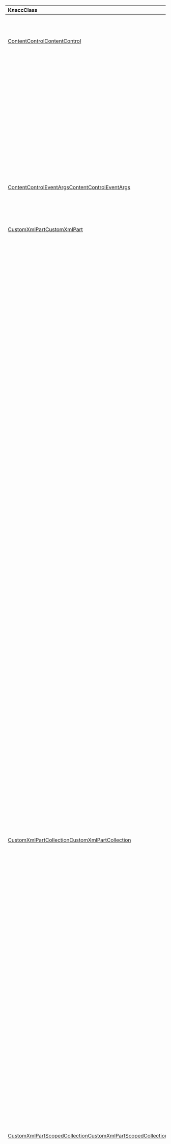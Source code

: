 | <span data-ttu-id="51e5d-101">Класс</span><span class="sxs-lookup"><span data-stu-id="51e5d-101">Class</span></span> | <span data-ttu-id="51e5d-102">Поля</span><span class="sxs-lookup"><span data-stu-id="51e5d-102">Fields</span></span> | <span data-ttu-id="51e5d-103">Описание</span><span class="sxs-lookup"><span data-stu-id="51e5d-103">Description</span></span> |
|:---|:---|:---|
|[<span data-ttu-id="51e5d-104">ContentControl</span><span class="sxs-lookup"><span data-stu-id="51e5d-104">ContentControl</span></span>](/javascript/api/word/word.contentcontrol)|[<span data-ttu-id="51e5d-105">onDataChanged</span><span class="sxs-lookup"><span data-stu-id="51e5d-105">onDataChanged</span></span>](/javascript/api/word/word.contentcontrol#ondatachanged)|<span data-ttu-id="51e5d-106">Возникает при изменении данных в элементе управления содержимым.</span><span class="sxs-lookup"><span data-stu-id="51e5d-106">Occurs when data within the content control are changed.</span></span>|
||[<span data-ttu-id="51e5d-107">onDeleted</span><span class="sxs-lookup"><span data-stu-id="51e5d-107">onDeleted</span></span>](/javascript/api/word/word.contentcontrol#ondeleted)|<span data-ttu-id="51e5d-108">Возникает при удалении элемента управления содержимым.</span><span class="sxs-lookup"><span data-stu-id="51e5d-108">Occurs when the content control is deleted.</span></span>|
||[<span data-ttu-id="51e5d-109">onSelectionChanged</span><span class="sxs-lookup"><span data-stu-id="51e5d-109">onSelectionChanged</span></span>](/javascript/api/word/word.contentcontrol#onselectionchanged)|<span data-ttu-id="51e5d-110">Возникает при изменении выделенного фрагмента в элементе управления содержимым.</span><span class="sxs-lookup"><span data-stu-id="51e5d-110">Occurs when selection within the content control is changed.</span></span>|
|[<span data-ttu-id="51e5d-111">ContentControlEventArgs</span><span class="sxs-lookup"><span data-stu-id="51e5d-111">ContentControlEventArgs</span></span>](/javascript/api/word/word.contentcontroleventargs)|[<span data-ttu-id="51e5d-112">contentControl</span><span class="sxs-lookup"><span data-stu-id="51e5d-112">contentControl</span></span>](/javascript/api/word/word.contentcontroleventargs#contentcontrol)|<span data-ttu-id="51e5d-113">Объект, который вызвал событие.</span><span class="sxs-lookup"><span data-stu-id="51e5d-113">The object that raised the event.</span></span>|
||[<span data-ttu-id="51e5d-114">eventType</span><span class="sxs-lookup"><span data-stu-id="51e5d-114">eventType</span></span>](/javascript/api/word/word.contentcontroleventargs#eventtype)|<span data-ttu-id="51e5d-115">Тип события.</span><span class="sxs-lookup"><span data-stu-id="51e5d-115">The event type.</span></span>|
|[<span data-ttu-id="51e5d-116">CustomXmlPart</span><span class="sxs-lookup"><span data-stu-id="51e5d-116">CustomXmlPart</span></span>](/javascript/api/word/word.customxmlpart)|[<span data-ttu-id="51e5d-117">delete()</span><span class="sxs-lookup"><span data-stu-id="51e5d-117">delete()</span></span>](/javascript/api/word/word.customxmlpart#delete--)|<span data-ttu-id="51e5d-118">Удаляет пользовательскую XML-часть.</span><span class="sxs-lookup"><span data-stu-id="51e5d-118">Deletes the custom XML part.</span></span>|
||[<span data-ttu-id="51e5d-119">Делетеаттрибуте (XPath: строка, Намеспацемаппингс: Any, Name: строка)</span><span class="sxs-lookup"><span data-stu-id="51e5d-119">deleteAttribute(xpath: string, namespaceMappings: any, name: string)</span></span>](/javascript/api/word/word.customxmlpart#deleteattribute-xpath--namespacemappings--name-)|<span data-ttu-id="51e5d-120">Удаляет атрибут с указанным именем из элемента, указанного с помощью XPath.</span><span class="sxs-lookup"><span data-stu-id="51e5d-120">Deletes an attribute with the given name from the element identified by xpath.</span></span>|
||[<span data-ttu-id="51e5d-121">Делетилемент (XPath: String, Намеспацемаппингс: Any)</span><span class="sxs-lookup"><span data-stu-id="51e5d-121">deleteElement(xpath: string, namespaceMappings: any)</span></span>](/javascript/api/word/word.customxmlpart#deleteelement-xpath--namespacemappings-)|<span data-ttu-id="51e5d-122">Удаляет элемент, указанный с помощью XPath.</span><span class="sxs-lookup"><span data-stu-id="51e5d-122">Deletes the element identified by xpath.</span></span>|
||[<span data-ttu-id="51e5d-123">Жетксмл ()</span><span class="sxs-lookup"><span data-stu-id="51e5d-123">getXml()</span></span>](/javascript/api/word/word.customxmlpart#getxml--)|<span data-ttu-id="51e5d-124">Получает полное XML-содержимое пользовательской XML-части.</span><span class="sxs-lookup"><span data-stu-id="51e5d-124">Gets the full XML content of the custom XML part.</span></span>|
||[<span data-ttu-id="51e5d-125">Инсертаттрибуте (XPath: String, Намеспацемаппингс: Any, Name: String, Value: String)</span><span class="sxs-lookup"><span data-stu-id="51e5d-125">insertAttribute(xpath: string, namespaceMappings: any, name: string, value: string)</span></span>](/javascript/api/word/word.customxmlpart#insertattribute-xpath--namespacemappings--name--value-)|<span data-ttu-id="51e5d-126">Вставляет атрибут с заданным именем и значением в элемент, указанный с помощью XPath.</span><span class="sxs-lookup"><span data-stu-id="51e5d-126">Inserts an attribute with the given name and value to the element identified by xpath.</span></span>|
||[<span data-ttu-id="51e5d-127">Инсертелемент (XPath: строка, XML: строка, Намеспацемаппингс: Any, index?: число)</span><span class="sxs-lookup"><span data-stu-id="51e5d-127">insertElement(xpath: string, xml: string, namespaceMappings: any, index?: number)</span></span>](/javascript/api/word/word.customxmlpart#insertelement-xpath--xml--namespacemappings--index-)|<span data-ttu-id="51e5d-128">Вставляет заданный XML-код в родительский элемент, определенный с помощью XPath в индексе позиции дочернего элемента.</span><span class="sxs-lookup"><span data-stu-id="51e5d-128">Inserts the given XML under the parent element identified by xpath at child position index.</span></span>|
||[<span data-ttu-id="51e5d-129">запрос (XPath: String, Намеспацемаппингс: Any)</span><span class="sxs-lookup"><span data-stu-id="51e5d-129">query(xpath: string, namespaceMappings: any)</span></span>](/javascript/api/word/word.customxmlpart#query-xpath--namespacemappings-)|<span data-ttu-id="51e5d-130">Запрашивает XML-содержимое пользовательской XML-части.</span><span class="sxs-lookup"><span data-stu-id="51e5d-130">Queries the XML content of the custom XML part.</span></span>|
||[<span data-ttu-id="51e5d-131">id</span><span class="sxs-lookup"><span data-stu-id="51e5d-131">id</span></span>](/javascript/api/word/word.customxmlpart#id)|<span data-ttu-id="51e5d-132">Получает идентификатор пользовательской XML-части.</span><span class="sxs-lookup"><span data-stu-id="51e5d-132">Gets the ID of the custom XML part.</span></span>|
||[<span data-ttu-id="51e5d-133">Пространства</span><span class="sxs-lookup"><span data-stu-id="51e5d-133">namespaceUri</span></span>](/javascript/api/word/word.customxmlpart#namespaceuri)|<span data-ttu-id="51e5d-134">Получает URI пространства имен настраиваемой XML-части.</span><span class="sxs-lookup"><span data-stu-id="51e5d-134">Gets the namespace URI of the custom XML part.</span></span>|
||[<span data-ttu-id="51e5d-135">setXml (XML: строка)</span><span class="sxs-lookup"><span data-stu-id="51e5d-135">setXml(xml: string)</span></span>](/javascript/api/word/word.customxmlpart#setxml-xml-)|<span data-ttu-id="51e5d-136">Задает полное XML-содержимое пользовательской XML-части.</span><span class="sxs-lookup"><span data-stu-id="51e5d-136">Sets the full XML content of the custom XML part.</span></span>|
||[<span data-ttu-id="51e5d-137">Упдатеаттрибуте (XPath: String, Намеспацемаппингс: Any, Name: String, Value: String)</span><span class="sxs-lookup"><span data-stu-id="51e5d-137">updateAttribute(xpath: string, namespaceMappings: any, name: string, value: string)</span></span>](/javascript/api/word/word.customxmlpart#updateattribute-xpath--namespacemappings--name--value-)|<span data-ttu-id="51e5d-138">Обновляет значение атрибута, используя заданное имя элемента, указанного с помощью XPath.</span><span class="sxs-lookup"><span data-stu-id="51e5d-138">Updates the value of an attribute with the given name of the element identified by xpath.</span></span>|
||[<span data-ttu-id="51e5d-139">Упдатилемент (XPath: строка, XML: строка, Намеспацемаппингс: Any)</span><span class="sxs-lookup"><span data-stu-id="51e5d-139">updateElement(xpath: string, xml: string, namespaceMappings: any)</span></span>](/javascript/api/word/word.customxmlpart#updateelement-xpath--xml--namespacemappings-)|<span data-ttu-id="51e5d-140">Обновляет XML элемента, указанного с помощью XPath.</span><span class="sxs-lookup"><span data-stu-id="51e5d-140">Updates the XML of the element identified by xpath.</span></span>|
|[<span data-ttu-id="51e5d-141">CustomXmlPartCollection</span><span class="sxs-lookup"><span data-stu-id="51e5d-141">CustomXmlPartCollection</span></span>](/javascript/api/word/word.customxmlpartcollection)|[<span data-ttu-id="51e5d-142">Add (XML: String)</span><span class="sxs-lookup"><span data-stu-id="51e5d-142">add(xml: string)</span></span>](/javascript/api/word/word.customxmlpartcollection#add-xml-)|<span data-ttu-id="51e5d-143">Добавляет новую пользовательскую XML-часть в документ.</span><span class="sxs-lookup"><span data-stu-id="51e5d-143">Adds a new custom XML part to the document.</span></span>|
||[<span data-ttu-id="51e5d-144">getByNamespace (namespaceUri: строка)</span><span class="sxs-lookup"><span data-stu-id="51e5d-144">getByNamespace(namespaceUri: string)</span></span>](/javascript/api/word/word.customxmlpartcollection#getbynamespace-namespaceuri-)|<span data-ttu-id="51e5d-145">Получает новую ограниченную коллекцию пользовательских XML-частей, пространства имен которых совпадают с указанным пространством имен.</span><span class="sxs-lookup"><span data-stu-id="51e5d-145">Gets a new scoped collection of custom XML parts whose namespaces match the given namespace.</span></span>|
||[<span data-ttu-id="51e5d-146">getCount()</span><span class="sxs-lookup"><span data-stu-id="51e5d-146">getCount()</span></span>](/javascript/api/word/word.customxmlpartcollection#getcount--)|<span data-ttu-id="51e5d-147">Возвращает число элементов в коллекции.</span><span class="sxs-lookup"><span data-stu-id="51e5d-147">Gets the number of items in the collection.</span></span>|
||[<span data-ttu-id="51e5d-148">getItem(id: string)</span><span class="sxs-lookup"><span data-stu-id="51e5d-148">getItem(id: string)</span></span>](/javascript/api/word/word.customxmlpartcollection#getitem-id-)|<span data-ttu-id="51e5d-149">Получает пользовательскую XML-часть по идентификатору.</span><span class="sxs-lookup"><span data-stu-id="51e5d-149">Gets a custom XML part based on its ID.</span></span>|
||[<span data-ttu-id="51e5d-150">getItemOrNullObject(id: строка)</span><span class="sxs-lookup"><span data-stu-id="51e5d-150">getItemOrNullObject(id: string)</span></span>](/javascript/api/word/word.customxmlpartcollection#getitemornullobject-id-)|<span data-ttu-id="51e5d-151">Получает пользовательскую XML-часть по идентификатору.</span><span class="sxs-lookup"><span data-stu-id="51e5d-151">Gets a custom XML part based on its ID.</span></span>|
||[<span data-ttu-id="51e5d-152">items</span><span class="sxs-lookup"><span data-stu-id="51e5d-152">items</span></span>](/javascript/api/word/word.customxmlpartcollection#items)|<span data-ttu-id="51e5d-153">Получает загруженные дочерние элементы в этой коллекции.</span><span class="sxs-lookup"><span data-stu-id="51e5d-153">Gets the loaded child items in this collection.</span></span>|
|[<span data-ttu-id="51e5d-154">CustomXmlPartScopedCollection</span><span class="sxs-lookup"><span data-stu-id="51e5d-154">CustomXmlPartScopedCollection</span></span>](/javascript/api/word/word.customxmlpartscopedcollection)|[<span data-ttu-id="51e5d-155">getCount()</span><span class="sxs-lookup"><span data-stu-id="51e5d-155">getCount()</span></span>](/javascript/api/word/word.customxmlpartscopedcollection#getcount--)|<span data-ttu-id="51e5d-156">Возвращает число элементов в коллекции.</span><span class="sxs-lookup"><span data-stu-id="51e5d-156">Gets the number of items in the collection.</span></span>|
||[<span data-ttu-id="51e5d-157">getItem(id: string)</span><span class="sxs-lookup"><span data-stu-id="51e5d-157">getItem(id: string)</span></span>](/javascript/api/word/word.customxmlpartscopedcollection#getitem-id-)|<span data-ttu-id="51e5d-158">Получает пользовательскую XML-часть по идентификатору.</span><span class="sxs-lookup"><span data-stu-id="51e5d-158">Gets a custom XML part based on its ID.</span></span>|
||[<span data-ttu-id="51e5d-159">getItemOrNullObject(id: строка)</span><span class="sxs-lookup"><span data-stu-id="51e5d-159">getItemOrNullObject(id: string)</span></span>](/javascript/api/word/word.customxmlpartscopedcollection#getitemornullobject-id-)|<span data-ttu-id="51e5d-160">Получает пользовательскую XML-часть по идентификатору.</span><span class="sxs-lookup"><span data-stu-id="51e5d-160">Gets a custom XML part based on its ID.</span></span>|
||[<span data-ttu-id="51e5d-161">Жетонлитем ()</span><span class="sxs-lookup"><span data-stu-id="51e5d-161">getOnlyItem()</span></span>](/javascript/api/word/word.customxmlpartscopedcollection#getonlyitem--)|<span data-ttu-id="51e5d-162">Если коллекция содержит ровно один элемент, этот метод возвращает его.</span><span class="sxs-lookup"><span data-stu-id="51e5d-162">If the collection contains exactly one item, this method returns it.</span></span>|
||[<span data-ttu-id="51e5d-163">Жетонлитеморнуллобжект ()</span><span class="sxs-lookup"><span data-stu-id="51e5d-163">getOnlyItemOrNullObject()</span></span>](/javascript/api/word/word.customxmlpartscopedcollection#getonlyitemornullobject--)|<span data-ttu-id="51e5d-164">Если коллекция содержит ровно один элемент, этот метод возвращает его.</span><span class="sxs-lookup"><span data-stu-id="51e5d-164">If the collection contains exactly one item, this method returns it.</span></span>|
||[<span data-ttu-id="51e5d-165">items</span><span class="sxs-lookup"><span data-stu-id="51e5d-165">items</span></span>](/javascript/api/word/word.customxmlpartscopedcollection#items)|<span data-ttu-id="51e5d-166">Получает загруженные дочерние элементы в этой коллекции.</span><span class="sxs-lookup"><span data-stu-id="51e5d-166">Gets the loaded child items in this collection.</span></span>|
|[<span data-ttu-id="51e5d-167">Document</span><span class="sxs-lookup"><span data-stu-id="51e5d-167">Document</span></span>](/javascript/api/word/word.document)|[<span data-ttu-id="51e5d-168">Делетебукмарк (имя: строка)</span><span class="sxs-lookup"><span data-stu-id="51e5d-168">deleteBookmark(name: string)</span></span>](/javascript/api/word/word.document#deletebookmark-name-)|<span data-ttu-id="51e5d-169">Удаляет закладку (если она существует) из документа.</span><span class="sxs-lookup"><span data-stu-id="51e5d-169">Deletes a bookmark, if it exists, from the document.</span></span>|
||[<span data-ttu-id="51e5d-170">Жетбукмаркранже (имя: строка)</span><span class="sxs-lookup"><span data-stu-id="51e5d-170">getBookmarkRange(name: string)</span></span>](/javascript/api/word/word.document#getbookmarkrange-name-)|<span data-ttu-id="51e5d-171">Возвращает диапазон закладок.</span><span class="sxs-lookup"><span data-stu-id="51e5d-171">Gets a bookmark's range.</span></span>|
||[<span data-ttu-id="51e5d-172">Жетбукмаркранжеорнуллобжект (имя: строка)</span><span class="sxs-lookup"><span data-stu-id="51e5d-172">getBookmarkRangeOrNullObject(name: string)</span></span>](/javascript/api/word/word.document#getbookmarkrangeornullobject-name-)|<span data-ttu-id="51e5d-173">Возвращает диапазон закладок.</span><span class="sxs-lookup"><span data-stu-id="51e5d-173">Gets a bookmark's range.</span></span>|
||[<span data-ttu-id="51e5d-174">customXmlParts</span><span class="sxs-lookup"><span data-stu-id="51e5d-174">customXmlParts</span></span>](/javascript/api/word/word.document#customxmlparts)|<span data-ttu-id="51e5d-175">Возвращает пользовательские XML-части в документе.</span><span class="sxs-lookup"><span data-stu-id="51e5d-175">Gets the custom XML parts in the document.</span></span>|
||[<span data-ttu-id="51e5d-176">онконтентконтроладдед</span><span class="sxs-lookup"><span data-stu-id="51e5d-176">onContentControlAdded</span></span>](/javascript/api/word/word.document#oncontentcontroladded)|<span data-ttu-id="51e5d-177">Возникает при добавлении элемента управления содержимым.</span><span class="sxs-lookup"><span data-stu-id="51e5d-177">Occurs when a content control is added.</span></span>|
||[<span data-ttu-id="51e5d-178">settings</span><span class="sxs-lookup"><span data-stu-id="51e5d-178">settings</span></span>](/javascript/api/word/word.document#settings)|<span data-ttu-id="51e5d-179">Получает параметры надстройки в документе.</span><span class="sxs-lookup"><span data-stu-id="51e5d-179">Gets the add-in's settings in the document.</span></span>|
|[<span data-ttu-id="51e5d-180">DocumentCreated</span><span class="sxs-lookup"><span data-stu-id="51e5d-180">DocumentCreated</span></span>](/javascript/api/word/word.documentcreated)|[<span data-ttu-id="51e5d-181">Делетебукмарк (имя: строка)</span><span class="sxs-lookup"><span data-stu-id="51e5d-181">deleteBookmark(name: string)</span></span>](/javascript/api/word/word.documentcreated#deletebookmark-name-)|<span data-ttu-id="51e5d-182">Удаляет закладку (если она существует) из документа.</span><span class="sxs-lookup"><span data-stu-id="51e5d-182">Deletes a bookmark, if it exists, from the document.</span></span>|
||[<span data-ttu-id="51e5d-183">Жетбукмаркранже (имя: строка)</span><span class="sxs-lookup"><span data-stu-id="51e5d-183">getBookmarkRange(name: string)</span></span>](/javascript/api/word/word.documentcreated#getbookmarkrange-name-)|<span data-ttu-id="51e5d-184">Возвращает диапазон закладок.</span><span class="sxs-lookup"><span data-stu-id="51e5d-184">Gets a bookmark's range.</span></span>|
||[<span data-ttu-id="51e5d-185">Жетбукмаркранжеорнуллобжект (имя: строка)</span><span class="sxs-lookup"><span data-stu-id="51e5d-185">getBookmarkRangeOrNullObject(name: string)</span></span>](/javascript/api/word/word.documentcreated#getbookmarkrangeornullobject-name-)|<span data-ttu-id="51e5d-186">Возвращает диапазон закладок.</span><span class="sxs-lookup"><span data-stu-id="51e5d-186">Gets a bookmark's range.</span></span>|
||[<span data-ttu-id="51e5d-187">customXmlParts</span><span class="sxs-lookup"><span data-stu-id="51e5d-187">customXmlParts</span></span>](/javascript/api/word/word.documentcreated#customxmlparts)|<span data-ttu-id="51e5d-188">Возвращает пользовательские XML-части в документе.</span><span class="sxs-lookup"><span data-stu-id="51e5d-188">Gets the custom XML parts in the document.</span></span>|
||[<span data-ttu-id="51e5d-189">settings</span><span class="sxs-lookup"><span data-stu-id="51e5d-189">settings</span></span>](/javascript/api/word/word.documentcreated#settings)|<span data-ttu-id="51e5d-190">Получает параметры надстройки в документе.</span><span class="sxs-lookup"><span data-stu-id="51e5d-190">Gets the add-in's settings in the document.</span></span>|
|[<span data-ttu-id="51e5d-191">InlinePicture</span><span class="sxs-lookup"><span data-stu-id="51e5d-191">InlinePicture</span></span>](/javascript/api/word/word.inlinepicture)|[<span data-ttu-id="51e5d-192">имажеформат</span><span class="sxs-lookup"><span data-stu-id="51e5d-192">imageFormat</span></span>](/javascript/api/word/word.inlinepicture#imageformat)|<span data-ttu-id="51e5d-193">Получает формат встроенного изображения.</span><span class="sxs-lookup"><span data-stu-id="51e5d-193">Gets the format of the inline image.</span></span>|
|[<span data-ttu-id="51e5d-194">List</span><span class="sxs-lookup"><span data-stu-id="51e5d-194">List</span></span>](/javascript/api/word/word.list)|[<span data-ttu-id="51e5d-195">Жетлевелфонт (Level: число)</span><span class="sxs-lookup"><span data-stu-id="51e5d-195">getLevelFont(level: number)</span></span>](/javascript/api/word/word.list#getlevelfont-level-)|<span data-ttu-id="51e5d-196">Получает или задает значение, указывающее, указаны ли в списке.</span><span class="sxs-lookup"><span data-stu-id="51e5d-196">Gets the font of the bullet, number, or picture at the specified level in the list.</span></span>|
||[<span data-ttu-id="51e5d-197">Жетлевелпиктуре (Level: число)</span><span class="sxs-lookup"><span data-stu-id="51e5d-197">getLevelPicture(level: number)</span></span>](/javascript/api/word/word.list#getlevelpicture-level-)|<span data-ttu-id="51e5d-198">Получает строковое представление изображения в кодировке Base64 на указанном уровне в списке.</span><span class="sxs-lookup"><span data-stu-id="51e5d-198">Gets the base64 encoded string representation of the picture at the specified level in the list.</span></span>|
||[<span data-ttu-id="51e5d-199">Ресетлевелфонт (Level: число, Ресетфонтнаме?: Boolean)</span><span class="sxs-lookup"><span data-stu-id="51e5d-199">resetLevelFont(level: number, resetFontName?: boolean)</span></span>](/javascript/api/word/word.list#resetlevelfont-level--resetfontname-)|<span data-ttu-id="51e5d-200">Сбрасывает шрифт маркера, числа или изображения на указанном уровне списка.</span><span class="sxs-lookup"><span data-stu-id="51e5d-200">Resets the font of the bullet, number, or picture at the specified level in the list.</span></span>|
||[<span data-ttu-id="51e5d-201">Сетлевелпиктуре (Level: число, base64EncodedImage?: строка)</span><span class="sxs-lookup"><span data-stu-id="51e5d-201">setLevelPicture(level: number, base64EncodedImage?: string)</span></span>](/javascript/api/word/word.list#setlevelpicture-level--base64encodedimage-)|<span data-ttu-id="51e5d-202">Задает рисунок на указанном уровне в списке.</span><span class="sxs-lookup"><span data-stu-id="51e5d-202">Sets the picture at the specified level in the list.</span></span>|
|[<span data-ttu-id="51e5d-203">Range</span><span class="sxs-lookup"><span data-stu-id="51e5d-203">Range</span></span>](/javascript/api/word/word.range)|[<span data-ttu-id="51e5d-204">Закладки (Инклудехидден?: Boolean, Инклудеаджацент?: Boolean)</span><span class="sxs-lookup"><span data-stu-id="51e5d-204">getBookmarks(includeHidden?: boolean, includeAdjacent?: boolean)</span></span>](/javascript/api/word/word.range#getbookmarks-includehidden--includeadjacent-)|<span data-ttu-id="51e5d-205">Получает имена всех закладок в диапазоне или перекрывают их.</span><span class="sxs-lookup"><span data-stu-id="51e5d-205">Gets the names all bookmarks in or overlapping the range.</span></span>|
||[<span data-ttu-id="51e5d-206">Инсертбукмарк (имя: строка)</span><span class="sxs-lookup"><span data-stu-id="51e5d-206">insertBookmark(name: string)</span></span>](/javascript/api/word/word.range#insertbookmark-name-)|<span data-ttu-id="51e5d-207">Вставляет закладку в диапазон.</span><span class="sxs-lookup"><span data-stu-id="51e5d-207">Inserts a bookmark on the range.</span></span>|
|[<span data-ttu-id="51e5d-208">Параметр</span><span class="sxs-lookup"><span data-stu-id="51e5d-208">Setting</span></span>](/javascript/api/word/word.setting)|[<span data-ttu-id="51e5d-209">delete()</span><span class="sxs-lookup"><span data-stu-id="51e5d-209">delete()</span></span>](/javascript/api/word/word.setting#delete--)|<span data-ttu-id="51e5d-210">Удаляет параметр.</span><span class="sxs-lookup"><span data-stu-id="51e5d-210">Deletes the setting.</span></span>|
||[<span data-ttu-id="51e5d-211">key</span><span class="sxs-lookup"><span data-stu-id="51e5d-211">key</span></span>](/javascript/api/word/word.setting#key)|<span data-ttu-id="51e5d-212">Получает ключ параметра.</span><span class="sxs-lookup"><span data-stu-id="51e5d-212">Gets the key of the setting.</span></span>|
||[<span data-ttu-id="51e5d-213">value</span><span class="sxs-lookup"><span data-stu-id="51e5d-213">value</span></span>](/javascript/api/word/word.setting#value)|<span data-ttu-id="51e5d-214">Получает или задает значение параметра.</span><span class="sxs-lookup"><span data-stu-id="51e5d-214">Gets or sets the value of the setting.</span></span>|
|[<span data-ttu-id="51e5d-215">SettingCollection</span><span class="sxs-lookup"><span data-stu-id="51e5d-215">SettingCollection</span></span>](/javascript/api/word/word.settingcollection)|[<span data-ttu-id="51e5d-216">Add (Key: строка, Value: Any)</span><span class="sxs-lookup"><span data-stu-id="51e5d-216">add(key: string, value: any)</span></span>](/javascript/api/word/word.settingcollection#add-key--value-)|<span data-ttu-id="51e5d-217">Создает новый параметр или устанавливает существующий параметр.</span><span class="sxs-lookup"><span data-stu-id="51e5d-217">Creates a new setting or sets an existing setting.</span></span>|
||[<span data-ttu-id="51e5d-218">deleteAll ()</span><span class="sxs-lookup"><span data-stu-id="51e5d-218">deleteAll()</span></span>](/javascript/api/word/word.settingcollection#deleteall--)|<span data-ttu-id="51e5d-219">Удаляет все параметры в этой надстройке.</span><span class="sxs-lookup"><span data-stu-id="51e5d-219">Deletes all settings in this add-in.</span></span>|
||[<span data-ttu-id="51e5d-220">getCount()</span><span class="sxs-lookup"><span data-stu-id="51e5d-220">getCount()</span></span>](/javascript/api/word/word.settingcollection#getcount--)|<span data-ttu-id="51e5d-221">Получает количество параметров.</span><span class="sxs-lookup"><span data-stu-id="51e5d-221">Gets the count of settings.</span></span>|
||[<span data-ttu-id="51e5d-222">getItem(key: string)</span><span class="sxs-lookup"><span data-stu-id="51e5d-222">getItem(key: string)</span></span>](/javascript/api/word/word.settingcollection#getitem-key-)|<span data-ttu-id="51e5d-223">Получает объект Setting по ключу, для которого учитывается регистр.</span><span class="sxs-lookup"><span data-stu-id="51e5d-223">Gets a setting object by its key, which is case-sensitive.</span></span>|
||[<span data-ttu-id="51e5d-224">getItemOrNullObject(key: string)</span><span class="sxs-lookup"><span data-stu-id="51e5d-224">getItemOrNullObject(key: string)</span></span>](/javascript/api/word/word.settingcollection#getitemornullobject-key-)|<span data-ttu-id="51e5d-225">Получает объект Setting по ключу, для которого учитывается регистр.</span><span class="sxs-lookup"><span data-stu-id="51e5d-225">Gets a setting object by its key, which is case-sensitive.</span></span>|
||[<span data-ttu-id="51e5d-226">items</span><span class="sxs-lookup"><span data-stu-id="51e5d-226">items</span></span>](/javascript/api/word/word.settingcollection#items)|<span data-ttu-id="51e5d-227">Получает загруженные дочерние элементы в этой коллекции.</span><span class="sxs-lookup"><span data-stu-id="51e5d-227">Gets the loaded child items in this collection.</span></span>|
|[<span data-ttu-id="51e5d-228">Table</span><span class="sxs-lookup"><span data-stu-id="51e5d-228">Table</span></span>](/javascript/api/word/word.table)|[<span data-ttu-id="51e5d-229">Мержецеллс (Топров: число, Фирстцелл: число, Боттомров: число, Ластцелл: число)</span><span class="sxs-lookup"><span data-stu-id="51e5d-229">mergeCells(topRow: number, firstCell: number, bottomRow: number, lastCell: number)</span></span>](/javascript/api/word/word.table#mergecells-toprow--firstcell--bottomrow--lastcell-)|<span data-ttu-id="51e5d-230">Объединяет ячейки, ограниченные в первой и последней ячейках.</span><span class="sxs-lookup"><span data-stu-id="51e5d-230">Merges the cells bounded inclusively by a first and last cell.</span></span>|
|[<span data-ttu-id="51e5d-231">TableCell</span><span class="sxs-lookup"><span data-stu-id="51e5d-231">TableCell</span></span>](/javascript/api/word/word.tablecell)|[<span data-ttu-id="51e5d-232">Split (rowCount: число, columnCount: число)</span><span class="sxs-lookup"><span data-stu-id="51e5d-232">split(rowCount: number, columnCount: number)</span></span>](/javascript/api/word/word.tablecell#split-rowcount--columncount-)|<span data-ttu-id="51e5d-233">Разделяет ячейку на указанное количество строк и столбцов.</span><span class="sxs-lookup"><span data-stu-id="51e5d-233">Splits the cell into the specified number of rows and columns.</span></span>|
|[<span data-ttu-id="51e5d-234">TableRow</span><span class="sxs-lookup"><span data-stu-id="51e5d-234">TableRow</span></span>](/javascript/api/word/word.tablerow)|[<span data-ttu-id="51e5d-235">insertContentControl()</span><span class="sxs-lookup"><span data-stu-id="51e5d-235">insertContentControl()</span></span>](/javascript/api/word/word.tablerow#insertcontentcontrol--)|<span data-ttu-id="51e5d-236">Вставляет в строку элемент управления содержимым.</span><span class="sxs-lookup"><span data-stu-id="51e5d-236">Inserts a content control on the row.</span></span>|
||[<span data-ttu-id="51e5d-237">Merge ()</span><span class="sxs-lookup"><span data-stu-id="51e5d-237">merge()</span></span>](/javascript/api/word/word.tablerow#merge--)|<span data-ttu-id="51e5d-238">Объединяет строку в одну ячейку.</span><span class="sxs-lookup"><span data-stu-id="51e5d-238">Merges the row into one cell.</span></span>|
